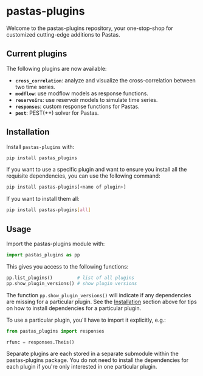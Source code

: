 # pastas-plugins

Welcome to the pastas-plugins repository, your one-stop-shop for customized
cutting-edge additions to Pastas.


## Current plugins

The following plugins are now available:

- **`cross_correlation`**: analyze and visualize the cross-correlation between two time series.
- **`modflow`**: use modflow models as response functions.
- **`reservoirs`**: use reservoir models to simulate time series.
- **`responses`**: custom response functions for Pastas.
- **`pest`**: PEST(++) solver for Pastas.

## Installation

<!-- TODO: add repo to PYPI so this becomes true: -->
Install `pastas-plugins` with:

```bash
pip install pastas_plugins
```

If you want to use a specific plugin and want to ensure you install all the requisite
dependencies, you can use the following command:

```bash
pip install pastas-plugins[<name of plugin>]
```

If you want to install them all:
```bash
pip install pastas-plugins[all]
```

## Usage

Import the pastas-plugins module with:

```python
import pastas_plugins as pp
```

This gives you access to the following functions:

```python
pp.list_plugins()         # list of all plugins
pp.show_plugin_versions() # show plugin versions
```

The function `pp.show_plugin_versions()` will indicate if any dependencies are missing
for a particular plugin. See the [Installation](#installation) section above for tips
on how to install dependencies for a particular plugin.

To use a particular plugin, you'll have to import it explicitly, e.g.:

```python
from pastas_plugins import responses

rfunc = responses.Theis()
```

Separate plugins are each stored in a separate submodule within the pastas-plugins
package. You do not need to install the dependencies for each plugin if you're only
interested in one particular plugin.